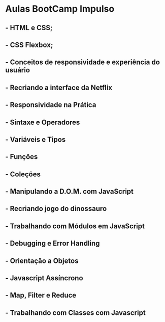 # Aulas BootCamp Impulso

## - HTML e CSS;

## - CSS Flexbox;

## - Conceitos de responsividade e experiência do usuário

## - Recriando a interface da Netflix

## - Responsividade na Prática

## - Sintaxe e Operadores

## - Variáveis e Tipos

## - Funções

## - Coleções

## - Manipulando a D.O.M. com JavaScript

## - Recriando jogo do dinossauro

## - Trabalhando com Módulos em JavaScript

## - Debugging e Error Handling

## - Orientação a Objetos

## - Javascript Assíncrono

## - Map, Filter e Reduce

## - Trabalhando com Classes com Javascript














